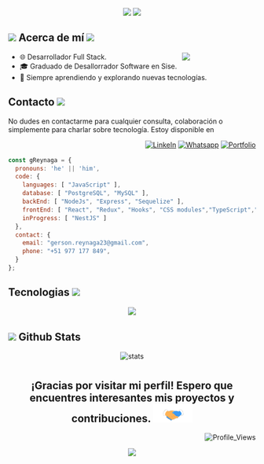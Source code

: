 <div align="center">
 
![][header]
<a href="https://github.com/G-Reynaga"><img src="https://readme-typing-svg.herokuapp.com?color=8E28F7&pause=1000&center=true&vCenter=true&lines=Hola%2C+Bienvenido+a+mi+perfil+Github"></a> 
</div>

## <picture><img src=https://i.giphy.com/media/v1.Y2lkPTc5MGI3NjExc2RyZWlkcjhtZ2UyeWk0NG9uc2d5bm9yeGhxZzdhMzZrcHlzOTlzYSZlcD12MV9pbnRlcm5hbF9naWZfYnlfaWQmY3Q9dHM/Uaxj062PavgqZRhVkS/giphy.gif width= 50px></picture> Acerca de mí <img src="https://acortar.link/A2wE40" width="28"> 

<picture><img align="right" src="https://github.com/7oSkaaa/7oSkaaa/blob/main/Images/Right_Side.gif?raw=true" width = 150px></picture>

- 🌐 Desarrollador Full Stack.
- 🎓 Graduado de Desallorrador Software en Sise.
- 🌱 Siempre aprendiendo y explorando nuevas tecnologías.

## Contacto <img src="https://media.giphy.com/media/0ZPkxtbBrLvpNkPu1v/giphy.gif" width="28">
No dudes en contactarme para cualquier consulta, colaboración o simplemente para charlar sobre tecnología. Estoy disponible en

<div align="end">

[![LinkeIn][linkedIn-badge]][linkedIn-url]
[![Whatsapp][whatsapp-badge]][whatsapp-url]
[![Portfolio][portfolio-badge]][portfolio-url]

</div>

```js
const gReynaga = {
  pronouns: 'he' || 'him',
  code: {
    languages: [ "JavaScript" ],
    database: [ "PostgreSQL", "MySQL" ],
    backEnd: [ "NodeJs", "Express", "Sequelize" ],
    frontEnd: [ "React", "Redux", "Hooks", "CSS modules","TypeScript","NextJS" ],
    inProgress: [ "NestJS" ]
  },
  contact: {
    email: "gerson.reynaga23@gmail.com",
    phone: "+51 977 177 849",
  }
};
```
## Tecnologias <img src = "https://media2.giphy.com/media/QssGEmpkyEOhBCb7e1/giphy.gif?cid=ecf05e47a0n3gi1bfqntqmob8g9aid1oyj2wr3ds3mg700bl&rid=giphy.gif" width="35">
<div align="center">

<img src="https://skillicons.dev/icons?i=astro,html,css,js,mysql,postgres,nodejs,express,ts,nestjs,nextjs,react,redux,tailwind,postman&perline=14" />
</div>

## <img src="https://media.giphy.com/media/iY8CRBdQXODJSCERIr/giphy.gif" width="35"> Github Stats

<div align="center">
<img src="https://github-readme-stats.vercel.app/api/top-langs?username=G-Reynaga&show_icons=true&locale=es&layout=compact&line_height=20&title_color=7A7ADB&icon_color=2234AE&text_color=D3D3D3&bg_color=0,000000,130F40" width="375"  alt="stats"/>
</div>

#
<div align="center">
 <h2>¡Gracias por visitar mi perfil! Espero que encuentres interesantes mis proyectos y contribuciones. <img src="https://github.com/0xAbdulKhalid/0xAbdulKhalid/raw/main/assets/mdImages/handshake.gif" width ="80"> </h2>
</div>

<div align="end">
  
![Profile_Views][view-profile-badge]
</div>

<div align="center">
 
![][footer]
</div>

[header]:https://capsule-render.vercel.app/api?type=waving&color=gradient&height=100&section=header
[linkedIn-badge]: https://img.shields.io/badge/Linkedin-blue?logo=linkedin
[linkedIn-url]: https://www.linkedin.com/in/gerson-reynaga
[whatsapp-badge]: https://img.shields.io/badge/Whatsapp-dark?logo=whatsapp&logoColor=white
[whatsapp-url]: https://wa.me/51977177849
[portfolio-badge]:https://img.shields.io/badge/Portfolio-gray?logo=github
[portfolio-url]: https://portfolio-grs.vercel.app/
[view-profile-badge]: https://komarev.com/ghpvc/?username=G-Reynaga&style=flat&label=Visitors+Count&color=brightgreen
[footer]: https://capsule-render.vercel.app/api?type=waving&color=gradient&height=100&section=footer
